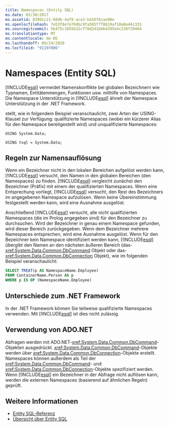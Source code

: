 ```yaml
---
title: Namespaces (Entity SQL)
ms.date: 03/30/2017
ms.assetid: 83991c21-60db-4af9-aca3-b416f6cae98e
ms.openlocfilehash: 7a53f8e7e70dbc9fa505f7f8619af10a0e44c331
ms.sourcegitcommit: 5b475c1855b32cf78d2d1bbb4295e4c236f39464
ms.translationtype: MT
ms.contentlocale: de-DE
ms.lasthandoff: 09/24/2020
ms.locfileid: "91197806"
---
```

# <a name="namespaces-entity-sql"></a>Namespaces (Entity SQL)

[!INCLUDE[esql](../../../../../../includes/esql-md.md)] vermeidet Namenskonflikte bei globalen Bezeichnern wie Typnamen, Entitätenmengen, Funktionen usw. mithilfe von Namespaces. Die Namespace Unterstützung in [!INCLUDE[esql](../../../../../../includes/esql-md.md)] ähnelt der Namespace Unterstützung in der .NET Framework.  
  
  stellt, wie in folgendem Beispiel veranschaulicht, zwei Arten der USING-Klausel zur Verfügung: qualifizierte Namespaces (wobei ein kürzerer Alias für den Namespace bereitgestellt wird) und unqualifizierte Namespaces:  
  
 `USING System.Data;`  
  
 `USING tsql = System.Data;`  
  
## <a name="name-resolution-rules"></a>Regeln zur Namensauflösung  

 Wenn ein Bezeichner nicht in den lokalen Bereichen aufgelöst werden kann, [!INCLUDE[esql](../../../../../../includes/esql-md.md)] versucht, den Namen in den globalen Bereichen (den Namespaces) zu finden. [!INCLUDE[esql](../../../../../../includes/esql-md.md)] vergleicht zunächst den Bezeichner (Präfix) mit einem der qualifizierten Namespaces. Wenn eine Entsprechung vorliegt, [!INCLUDE[esql](../../../../../../includes/esql-md.md)] versucht, den Rest des Bezeichners im angegebenen Namespace aufzulösen. Wenn keine Übereinstimmung festgestellt werden kann, wird eine Ausnahme ausgelöst.  
  
 Anschließend [!INCLUDE[esql](../../../../../../includes/esql-md.md)] versucht, alle nicht qualifizierten Namespaces (die im Prolog angegeben sind) für den Bezeichner zu durchsuchen. Wird der Bezeichner in genau einem Namespace gefunden, wird dieser Bereich zurückgegeben. Wenn dem Bezeichner mehrere Namespaces entsprechen, wird eine Ausnahme ausgelöst. Wenn für den Bezeichner kein Namespace identifiziert werden kann, [!INCLUDE[esql](../../../../../../includes/esql-md.md)] übergibt den Namen an den nächsten äußeren Bereich (das- <xref:System.Data.Common.DbCommand> Objekt oder das- <xref:System.Data.Common.DbConnection> Objekt), wie im folgenden Beispiel veranschaulicht:  
  
```sql  
SELECT TREAT(p AS NamespaceName.Employee)  
FROM ContainerName.Person AS p  
WHERE p IS OF (NamespaceName.Employee)  
```  
  
## <a name="differences-from-the-net-framework"></a>Unterschiede zum .NET Framework  

 In der .NET Framework können Sie teilweise qualifizierte Namespaces verwenden. Mit [!INCLUDE[esql](../../../../../../includes/esql-md.md)] ist dies nicht zulässig.  
  
## <a name="adonet-usage"></a>Verwendung von ADO.NET  

 Abfragen werden mit ADO.NET-<xref:System.Data.Common.DbCommand>-Objekten ausgedrückt. <xref:System.Data.Common.DbCommand>-Objekte werden über <xref:System.Data.Common.DbConnection>-Objekte erstellt. Namespaces können außerdem als Teil der <xref:System.Data.Common.DbCommand>- und <xref:System.Data.Common.DbConnection>-Objekte spezifiziert werden. Wenn [!INCLUDE[esql](../../../../../../includes/esql-md.md)] ein Bezeichner in der Abfrage nicht auflösen kann, werden die externen Namespaces (basierend auf ähnlichen Regeln) geprüft.  
  
## <a name="see-also"></a>Weitere Informationen

- [Entity SQL-Referenz](entity-sql-reference.md)
- [Übersicht über Entity SQL](entity-sql-overview.md)
